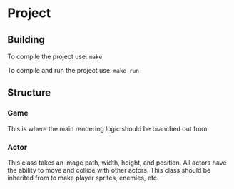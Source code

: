# Project

## Building
To compile the project use:
`make`

To compile and run the project use:
`make run`

## Structure

### Game
This is where the main rendering logic should be branched out from

### Actor
This class takes an image path, width, height, and position.
All actors have the ability to move and collide with other actors.
This class should be inherited from to make player sprites, enemies, etc.